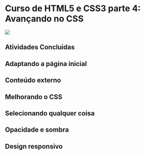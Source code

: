 # Curso de HTML5 e CSS3 parte 4: Avançando no CSS
![](https://alura.com.br/assets/api/share/curso-html5-css3-avancando-css.png)

## Atividades Concluidas

## Adaptando a página inicial

## Conteúdo externo

## Melhorando o CSS

## Selecionando qualquer coisa

## Opacidade e sombra

## Design responsivo



